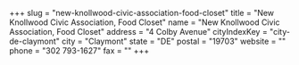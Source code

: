 +++
slug = "new-knollwood-civic-association-food-closet"
title = "New Knollwood Civic Association, Food Closet"
name = "New Knollwood Civic Association, Food Closet"
address = "4 Colby Avenue"
cityIndexKey = "city-de-claymont"
city = "Claymont"
state = "DE"
postal = "19703"
website = ""
phone = "302 793-1627"
fax = ""
+++
